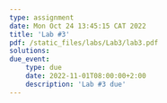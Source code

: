 ```yaml
---
type: assignment
date: Mon Oct 24 13:45:15 CAT 2022
title: 'Lab #3'
pdf: /static_files/labs/Lab3/lab3.pdf
solutions: 
due_event: 
    type: due
    date: 2022-11-01T08:00:00+2:00
    description: 'Lab #3 due'
---
```

